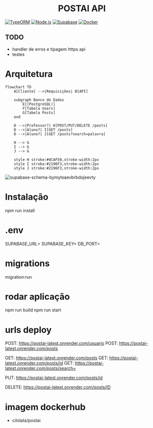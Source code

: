 <h1 align="center"> POSTAI API </h1>

[![TypeORM](https://img.shields.io/badge/TypeORM-FF0000?style=for-the-badge&logo=typeorm&logoColor=white)](https://typeorm.io/)
[![Node.js](https://img.shields.io/badge/Node.js-339933?style=for-the-badge&logo=nodedotjs&logoColor=white)](https://nodejs.org/)
[![Supabase](https://img.shields.io/badge/Supabase-3ECF8E?style=for-the-badge&logo=supabase&logoColor=white)](https://supabase.io/)
[![Docker](https://img.shields.io/badge/Docker-2496ED?style=for-the-badge&logo=docker&logoColor=white)](https://docker.com/)

## TODO
- handler de erros e tipagem https api
- testes

# Arquitetura
```mermaid
flowchart TD
    A[Cliente] -->|Requisições| B[API]
    
    subgraph Banco de Dados
        E[(PostgreSQL)]
        F[Tabela Users]
        G[Tabela Posts]
    end

    D -->|Professor?| H[POST/PUT/DELETE /posts]
    D -->|Aluno?| I[GET /posts]
    D -->|Aluno?| J[GET /posts?search=palavra]

    H --> G
    I --> G
    J --> G

    style H stroke:#4CAF50,stroke-width:2px
    style I stroke:#2196F3,stroke-width:2px
    style J stroke:#2196F3,stroke-width:2px
```

![supabase-schema-bymytsaevbrbdojeevty](https://github.com/user-attachments/assets/7924ab92-20ca-4477-915a-1754c48f79f6)


# Instalação

npm run install

# .env

SUPABASE_URL=
SUPABASE_KEY=
DB_PORT=

# migrations

migration:run

# rodar aplicação

npm run build
npm run start

# urls deploy

POST: https://postai-latest.onrender.com/usuario
POST: https://postai-latest.onrender.com/posts

GET: https://postai-latest.onrender.com/posts
GET: https://postai-latest.onrender.com/posts/id
GET: https://postai-latest.onrender.com/posts/search=

PUT: https://postai-latest.onrender.com/posts/id

DELETE: https://postai-latest.onrender.com/posts/ID

# imagem dockerhub

- cilolata/postai





